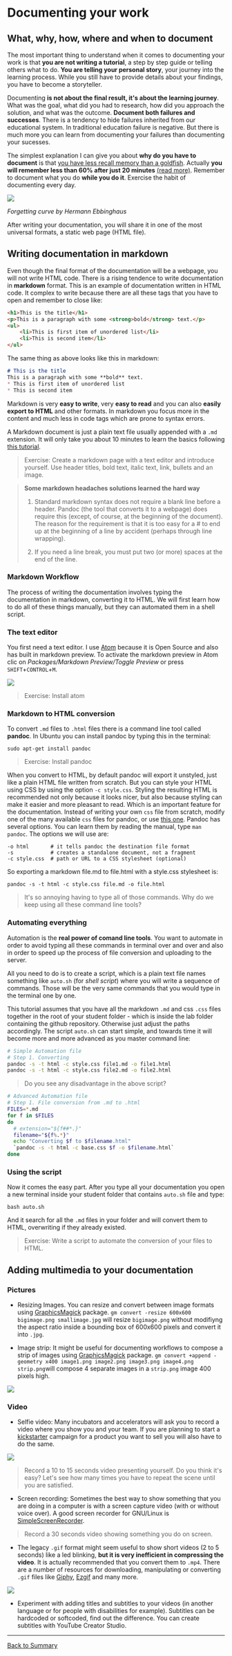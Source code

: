 # Documenting your work

## What, why, how, where and when to document
The most important thing to understand when it comes to documenting your work is that **you are not writing a tutorial**, a step by step guide or telling others what to do. **You are telling your personal story**, your journey into the learning process. While you still have to provide details about your findings, you have to become a storyteller.

Documenting **is not about the final result, it's about the learning journey**. What was the goal, what did you had to research, how did you approach the solution, and what was the outcome. **Document both failures and successes**. There is a tendency to hide failures inherited from our educational system. In traditional education failure is negative. But there is much more you can learn from documenting your failures than documenting your sucesses.

The simplest explanation I can give you about **why do you have to document** is that [you have less recall memory than a goldfish](https://www.telegraph.co.uk/news/science/science-news/10937888/Memory-of-a-goldfish-Actually-fish-can-recall-events-12-days-ago.html). Actually **you will remember less than 60% after just 20 minutes** [(read more)](https://en.wikipedia.org/wiki/Hermann_Ebbinghaus). Remember to document what you do **while you do it**. Exercise the habit of documenting every day.

![](img/doc/forget.jpg)

*Forgetting curve by Hermann Ebbinghaus*

After writing your documentation, you will share it in one of the most universal formats, a static web page (HTML file).

## Writing documentation in markdown
Even though the final format of the documentation will be a webpage, you will not write HTML code. There is a rising tendence to write documentation in **markdown** format. This is an example of documentation written in HTML code. It complex to write because there are all these tags that you have to open and remember to close like:
```html
<h1>This is the title</h1>
<p>This is a paragraph with some <strong>bold</strong> text.</p>
<ul>
    <li>This is first item of unordered list</li>
    <li>This is second item</li>
</ul>
```
The same thing as above looks like this in markdown:
```md
# This is the title
This is a paragraph with some **bold** text.
* This is first item of unordered list
* This is second item
```

Markdown is very **easy to write**, very **easy to read** and you can also **easily export to HTML** and other formats. In markdown you focus more in the content and much less in code tags which are prone to syntax errors.

A Markdown document is just a plain text file usually appended with a `.md` extension. It will only take you about 10 minutes to learn the basics following [this tutorial](https://www.markdowntutorial.com/).

> Exercise: Create a markdown page with a text editor and introduce yourself. Use header titles, bold text, italic text, link, bullets and an image.

> **Some markdown headaches solutions learned the hard way**
> 1. Standard markdown syntax does not require a blank line before a header. Pandoc (the tool that converts it to a webpage) does require  this (except, of course, at the beginning of the document). The reason for the requirement is that it is too easy for a # to end up at the beginning of a line by accident (perhaps through line wrapping).
>
> 2. If you need a line break, you must put two (or more) spaces at the end of the line.

### Markdown Workflow
The process of writing the documentation involves typing the documentation in markdown, converting it to HTML. We will first learn how to do all of these things manually, but they can automated them in a shell script.

### The text editor
You first need a text editor. I use [Atom](https://atom.io/) because it is Open Source and also has built in markdown preview. To activate the markdown preview in Atom clic on _Packages/Markdown Preview/Toggle Preview_ or press `SHIFT`+`CONTROL`+`M`.

![](./img/doc/atom.png)

> Exercise: Install atom

### Markdown to HTML conversion
To convert `.md` files to `.html` files there is a command line tool called **pandoc**. In Ubuntu you can install pandoc by typing this in the terminal:

`sudo apt-get install pandoc`

> Exercise: Install pandoc

When you convert to HTML, by default pandoc will export it unstyled, just like a plain HTML file written from scratch. But you can style your HTML using CSS by using the option `-c style.css`. Styling the resulting HTML is recommended not only because it looks nicer, but also because styling can make it easier and more pleasant to read. Which is an important feature for the documentation. Instead of writing your own `css` file from scratch, modify one of the many available `css` files for pandoc, or use [this one](http://git.fabcloud.io/francisco/beach-lab-htgaa-2015/blob/master/students/sanchez.francisco/base.css). Pandoc has several options. You can learn them by reading the manual, type `man pandoc`. The options we will use are:

```
-o html       # it tells pandoc the destination file format
-s            # creates a standalone document, not a fragment
-c style.css  # path or URL to a CSS stylesheet (optional)
```
So exporting a markdown file.md to file.html with a style.css stylesheet is:

`pandoc -s -t html -c style.css file.md -o file.html`

> It's so annoying having to type all of those commands. Why do we keep using all these command line tools?

### Automating everything
Automation is the **real power of comand line tools**. You want to automate in order to avoid typing all these commands in terminal over and over and also in order to speed up the process of file conversion and uploading to the server.

All you need to do is to create a script, which is a plain text file names something like `auto.sh` (for _shell script_) where you will write a sequence of commands. Those will be the very same commands that you would type in the terminal one by one.

This tutorial assumes that you have all the markdown `.md` and css `.css` files together in the root of your student folder - which is inside the lab folder containing the github repository. Otherwise just adjust the paths accordingly. The script `auto.sh` can start simple, and towards time it will become more and more advanced as you master command line:

```bash
# Simple Automation file
# Step 1. Converting
pandoc -s -t html -c style.css file1.md -o file1.html
pandoc -s -t html -c style.css file2.md -o file2.html
```
> Do you see any disadvantage in the above script?

```bash
# Advanced Automation file
# Step 1. File conversion from .md to .html
FILES=*.md
for f in $FILES
do
  # extension="${f##*.}"
  filename="${f%.*}"
  echo "Converting $f to $filename.html"
  `pandoc -s -t html -c base.css $f -o $filename.html`
done
```

### Using the script
Now it comes the easy part. After you type all your documentation you open a new terminal inside your student folder that contains `auto.sh` file and type:

`bash auto.sh`

And it search for all the `.md` files in your folder and will convert them to HTML, overwriting if they already existed.

> Exercise: Write a script to automate the conversion of your files to HTML.

## Adding multimedia to your documentation

### Pictures
* Resizing Images. You can resize and convert between image formats using [GraphicsMagick](http://www.graphicsmagick.org/) package. `gm convert -resize 600x600 bigimage.png smallimage.jpg` will resize `bigimage.png` without modifiyng the aspect ratio inside a bounding box of 600x600 pixels and convert it into `.jpg`.

* Image strip: It might be useful for documenting workflows to compose a strip of images using [GraphicsMagick](http://www.graphicsmagick.org/) package. `gm convert +append -geometry x400 image1.png image2.png image3.png image4.png strip.png`will compose 4 separate images in a `strip.png` image 400 pixels high.

![](../design/img/principles/apollo13.png)

### Video

* Selfie video: Many incubators and accelerators will ask you to record a video where you show you and your team. If you are planning to start a [kickstarter](https://www.kickstarter.com) campaign for a product you want to sell you will also have to do the same.

![](img/doc/interview.png)

> Record a 10 to 15 seconds video presenting yourself. Do you think it's easy? Let's see how many times you have to repeat the scene until you are satisfied.


* Screen recording: Sometimes the best way to show something that you are doing in a computer is with a screen capture video (with or without voice over). A good screen recorder for GNU/Linux is [SimpleScreenRecorder](http://www.maartenbaert.be/simplescreenrecorder/).
> Record a 30 seconds video showing something you do on screen.

* The legacy `.gif` format might seem useful to show short videos (2 to 5 seconds) like a led blinking, **but it is very inefficient in compressing the video**. It is actually recommended that you convert them to `.mp4`. There are a number of resources for downloading, manipulating or converting `.gif` files like [Giphy](http://giphy.com/), [Ezgif](http://ezgif.com/video-to-gif) and many more.

![](img/doc/ok.gif)

* Experiment with adding titles and subtitles to your videos (in another language or for people with disabilities for example). Subtitles can be hardcoded or softcoded, find out the difference. You can create subtitles with YouTube Creator Studio.

---
[Back to Summary](../summary.md)

